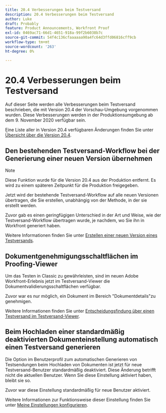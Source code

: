 ```yaml
---
title: 20.4 Verbesserungen beim Testversand
description: 20.4 Verbesserungen beim Testversand
author: Luke
draft: Probably
feature: Product Announcements, Workfront Proof
exl-id: 0469ac71-66d1-4651-918a-99f2b6038b7c
source-git-commit: 54f4c136cfaaaaaa90a4fc64d3ffd06816cff9cb
workflow-type: tm+mt
source-wordcount: '263'
ht-degree: 0%

---
```


# 20.4 Verbesserungen beim Testversand

Auf dieser Seite werden alle Verbesserungen beim Testversand beschrieben, die mit Version 20.4 der Vorschau-Umgebung vorgenommen wurden. Diese Verbesserungen werden in der Produktionsumgebung ab dem 9. November 2020 verfügbar sein.

Eine Liste aller in Version 20.4 verfügbaren Änderungen finden Sie unter [Übersicht über die Version 20.4](../../../product-announcements/product-releases/20.4-release-activity/20-4-release-overview.md).

## Den bestehenden Testversand-Workflow bei der Generierung einer neuen Version übernehmen

>[!NOTE]
>
>Diese Funktion wurde für die Version 20.4 aus der Produktion entfernt. Es wird zu einem späteren Zeitpunkt für die Produktion freigegeben.

Jetzt wird der bestehende Testversand-Workflow auf alle neuen Versionen übertragen, die Sie erstellen, unabhängig von der Methode, in der sie erstellt werden.

Zuvor gab es einen geringfügigen Unterschied in der Art und Weise, wie der Testversand-Workflow übertragen wurde, je nachdem, wo Sie ihn in Workfront generiert haben.

Weitere Informationen finden Sie unter [Erstellen einer neuen Version eines Testversands](../../../review-and-approve-work/proofing/managing-proofs-within-workfront/create-new-proof-version.md).

## Dokumentgenehmigungsschaltflächen im Proofing-Viewer

Um das Testen in Classic zu gewährleisten, sind im neuen Adobe Workfront-Erlebnis jetzt im Testversand-Viewer die Dokumentvalidierungsschaltflächen verfügbar.

Zuvor war es nur möglich, ein Dokument im Bereich &quot;Dokumentdetails&quot;zu genehmigen.

Weitere Informationen finden Sie unter [Entscheidungsfindung über einen Testversand im Testversand-Viewer](../../../review-and-approve-work/proofing/reviewing-proofs-within-workfront/make-a-decision-on-a-proof/make-decisions-on-proof.md).

## Beim Hochladen einer standardmäßig deaktivierten Dokumenteinstellung automatisch einen Testversand generieren

Die Option im Benutzerprofil zum automatischen Generieren von Testsendungen beim Hochladen von Dokumenten ist jetzt für neue Testversand-Benutzer standardmäßig deaktiviert. Diese Änderung betrifft nicht die aktuellen Benutzer. Wenn Sie diese Einstellung aktiviert haben, bleibt sie so.

Zuvor war diese Einstellung standardmäßig für neue Benutzer aktiviert.

Weitere Informationen zur Funktionsweise dieser Einstellung finden Sie unter [Meine Einstellungen konfigurieren](../../../workfront-basics/manage-your-account-and-profile/configuring-your-user-profile/configure-my-settings.md).
